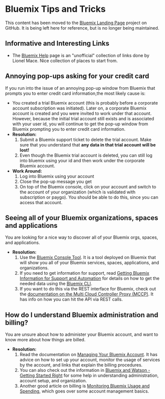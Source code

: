 # Bluemix Tips and Tricks

This content has been moved to the [Bluemix Landing Page](https://github.com/dtoczala/bluemix-landing-page) project on GitHub.  It is being left here for reference, but is no longer being maintained.  

## Informative and Interesting Links
- The [Bluemix Help](http:/ibm.biz/bluemixhelp) page is an "unofficial" collection of links done by Lionel Mace.  Nice collection of places to start from.
## Annoying pop-ups asking for your credit card
If you run into the issue of an annoying pop-up window from Bluemix that prompts you to enter credit card information,the most likely cause is:
- You created a trial Bluemix account (this is probably before a corporate account subscription was initiated). Later on, a corporate Bluemix account is created and you were invited to work under that account. However, because the initial trial account still exists and is associated with your user id, you will continue to get the pop-up window from Bluemix prompting you to enter credit card information.
- **Resolution:**
  1. Submit a Bluemix support ticket to delete the trial account. Make sure that you understand that **any data in that trial account will be lost!**
  1. Even though the Bluemix trial account is deleted, you can still log into bluemix using your id and then work under the corporate Bluemix account.
- **Work Around:**
  1. Log into Bluemix using your account
  1. Close the pop-up message you get
  1. On top of the Bluemix console, click on your account and switch to the account of your organization (which is validated with subscription or paygo).  You should be able to do this, since you can access that account.

## Seeing all of your Bluemix organizations, spaces and applications
You are looking for a nice way to discover all of your Bluemix orgs, spaces, and applications.
- **Resolution:**
  1. Use the [Bluemix Console Tool](http://myconsole.mybluemix.net/\#/dashboard).  It is a tool deployed on Bluemix that will show you all of your Bluemix services, spaces, applications, and organizations.
  1. If you need to get information for support, read [Getting Bluemix Information for Support and Automation](https://developer.ibm.com/dwblog/2017/getting-bluemix-information-support-automation/) for details on how to get the needed data using the [Bluemix CLI](https://console.ng.bluemix.net/docs/cli/reference/bluemix_cli/index.html#reference).
  1. If you want to do this via the REST interface for Bluemix, check out the [documentation on the Multi Cloud Controller Proxy (MCCP)](https://console.stage1.bluemix.net/docs/services/MCCP/index.html#mccp-apis).  It has info on how you can hit the API via REST calls.

## How do I understand Bluemix administration and billing?
You are unsure about how to administer your Bluemix account, and want to know more about how things are billed.
- **Resolution:**
  1. Read the documentation on [Managing Your Bluemix Account](https://console.ng.bluemix.net/docs/admin/account.html).  It has advice on how to set up your account, monitor the usage of services by the account, and links that explain the billing procedures.
  1. You can also check out the information in [Bluemix and Watson - Getting Started Right](https://developer.ibm.com/dwblog/2017/ibm-cloud-bluemix-watson-new-customers/) for some help in understanding administration, account setup, and organization.
  1. Another good article on billing is [Monitoring Bluemix Usage and Spending](https://developer.ibm.com/dwblog/2017/monitoring-bluemix-usage-and-spending/), which goes over some account management basics.
